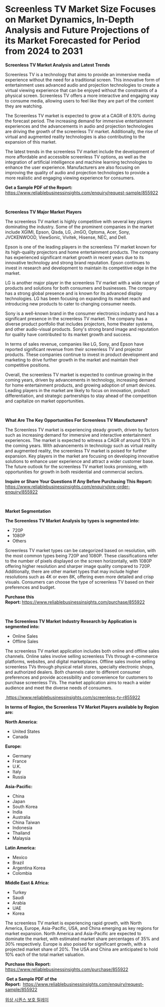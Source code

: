 <p><h1>Screenless TV Market Size Focuses on Market Dynamics, In-Depth Analysis and Future Projections of its Market Forecasted for Period from 2024 to 2031</h1></p><p><strong>Screenless TV Market Analysis and Latest Trends</strong></p>
<p><p>Screenless TV is a technology that aims to provide an immersive media experience without the need for a traditional screen. This innovative form of entertainment uses advanced audio and projection technologies to create a virtual viewing experience that can be enjoyed without the constraints of a physical screen. Screenless TV offers a more interactive and engaging way to consume media, allowing users to feel like they are part of the content they are watching.</p><p>The Screenless TV market is expected to grow at a CAGR of 8.10% during the forecast period. The increasing demand for immersive entertainment experiences and the advancements in audio and projection technologies are driving the growth of the screenless TV market. Additionally, the rise of virtual and augmented reality technologies is also contributing to the expansion of this market.</p><p>The latest trends in the screenless TV market include the development of more affordable and accessible screenless TV options, as well as the integration of artificial intelligence and machine learning technologies to enhance the user experience. Manufacturers are also focusing on improving the quality of audio and projection technologies to provide a more realistic and engaging viewing experience for consumers.</p></p>
<p><strong>Get a Sample PDF of the Report:&nbsp;</strong> <a href="https://www.reliablebusinessinsights.com/enquiry/request-sample/855922">https://www.reliablebusinessinsights.com/enquiry/request-sample/855922</a></p>
<p>&nbsp;</p>
<p><strong>Screenless TV Major Market Players</strong></p>
<p><p>The screenless TV market is highly competitive with several key players dominating the industry. Some of the prominent companies in the market include XGIMI, Epson, Qisda, LG, JmGO, Optoma, Acer, Sony, JVCKENWOOD, ViewSonic, Vivitek, Hisense, NEC, and Dell. </p><p>Epson is one of the leading players in the screenless TV market known for its high-quality projectors and home entertainment products. The company has experienced significant market growth in recent years due to its innovative technology and strong brand reputation. Epson continues to invest in research and development to maintain its competitive edge in the market.</p><p>LG is another major player in the screenless TV market with a wide range of products and solutions for both consumers and businesses. The company has a strong global presence and is known for its advanced display technologies. LG has been focusing on expanding its market reach and introducing new products to cater to changing consumer needs.</p><p>Sony is a well-known brand in the consumer electronics industry and has a significant presence in the screenless TV market. The company has a diverse product portfolio that includes projectors, home theater systems, and other audio-visual products. Sony's strong brand image and reputation for quality have contributed to its market growth and success.</p><p>In terms of sales revenue, companies like LG, Sony, and Epson have reported significant revenue from their screenless TV and projector products. These companies continue to invest in product development and marketing to drive further growth in the market and maintain their competitive positions.</p><p>Overall, the screenless TV market is expected to continue growing in the coming years, driven by advancements in technology, increasing demand for home entertainment products, and growing adoption of smart devices. Leading players in the market are likely to focus on innovation, product differentiation, and strategic partnerships to stay ahead of the competition and capitalize on market opportunities.</p></p>
<p>&nbsp;</p>
<p><strong>What Are The Key Opportunities For Screenless TV Manufacturers?</strong></p>
<p><p>The Screenless TV market is experiencing steady growth, driven by factors such as increasing demand for immersive and interactive entertainment experiences. The market is expected to witness a CAGR of around 10% in the coming years. With advancements in technology such as virtual reality and augmented reality, the screenless TV market is poised for further expansion. Key players in the market are focusing on developing innovative solutions to enhance user experience and attract a wider customer base. The future outlook for the screenless TV market looks promising, with opportunities for growth in both residential and commercial sectors.</p></p>
<p><strong>Inquire or Share Your Questions If Any Before Purchasing This Report:</strong> <a href="https://www.reliablebusinessinsights.com/enquiry/pre-order-enquiry/855922">https://www.reliablebusinessinsights.com/enquiry/pre-order-enquiry/855922</a></p>
<p>&nbsp;</p>
<p><strong>Market Segmentation</strong></p>
<p><strong>The Screenless TV Market Analysis by types is segmented into:</strong></p>
<p><ul><li>720P</li><li>1080P</li><li>Others</li></ul></p>
<p><p>Screenless TV market types can be categorized based on resolution, with the most common types being 720P and 1080P. These classifications refer to the number of pixels displayed on the screen horizontally, with 1080P offering higher resolution and sharper image quality compared to 720P. Additionally, there are other market types that may include higher resolutions such as 4K or even 8K, offering even more detailed and crisp visuals. Consumers can choose the type of screenless TV based on their preferences and budget.</p></p>
<p><strong>Purchase this Report:&nbsp;</strong><a href="https://www.reliablebusinessinsights.com/purchase/855922">https://www.reliablebusinessinsights.com/purchase/855922</a></p>
<p>&nbsp;</p>
<p><strong>The Screenless TV Market Industry Research by Application is segmented into:</strong></p>
<p><ul><li>Online Sales</li><li>Offline Sales</li></ul></p>
<p><p>The screenless TV market application includes both online and offline sales channels. Online sales involve selling screenless TVs through e-commerce platforms, websites, and digital marketplaces. Offline sales involve selling screenless TVs through physical retail stores, specialty electronic shops, and authorized dealers. Both channels cater to different consumer preferences and provide accessibility and convenience for customers to purchase screenless TVs. The market application aims to reach a wider audience and meet the diverse needs of consumers.</p></p>
<p><a href="https://www.reliablebusinessinsights.com/screenless-tv-r855922">&nbsp;https://www.reliablebusinessinsights.com/screenless-tv-r855922</a></p>
<p><strong>In terms of Region, the Screenless TV Market Players available by Region are:</strong></p>
<p>
    <p> <strong> North America: </strong>
        <ul>
            <li>United States</li>
            <li>Canada</li>
        </ul>
        </p> 
    <p> <strong> Europe: </strong>
        <ul>
            <li>Germany</li>
            <li>France</li>
            <li>U.K.</li>
            <li>Italy</li>
            <li>Russia</li>
        </ul>
        </p> 
    <p> <strong> Asia-Pacific: </strong>
        <ul>
            <li>China</li>
            <li>Japan</li>
            <li>South Korea</li>
            <li>India</li>
            <li>Australia</li>
            <li>China Taiwan</li>
            <li>Indonesia</li>
            <li>Thailand</li>
            <li>Malaysia</li>
        </ul>
        </p> 
    <p> <strong> Latin America: </strong>
        <ul>
            <li>Mexico</li>
            <li>Brazil</li>
            <li>Argentina Korea</li>
            <li>Colombia</li>
        </ul>
        </p> 
    <p> <strong> Middle East & Africa: </strong>
        <ul>
            <li>Turkey</li>
            <li>Saudi</li>
            <li>Arabia</li>
            <li>UAE</li>
            <li>Korea</li>
        </ul>
    </p>
    </p>
<p><p>The screenless TV market is experiencing rapid growth, with North America, Europe, Asia-Pacific, USA, and China emerging as key regions for market expansion. North America and Asia-Pacific are expected to dominate the market, with estimated market share percentages of 35% and 30% respectively. Europe is also poised for significant growth, with a projected market share of 20%. The USA and China are anticipated to hold 10% each of the total market valuation.</p></p>
<p><strong>Purchase this Report: </strong><a href="https://www.reliablebusinessinsights.com/purchase/855922">https://www.reliablebusinessinsights.com/purchase/855922</a></p>
<p>&nbsp;<strong>Get a Sample PDF of the Report:&nbsp;&nbsp;</strong><a href="https://www.reliablebusinessinsights.com/enquiry/request-sample/855922">https://www.reliablebusinessinsights.com/enquiry/request-sample/855922</a></p>
<p><strong></strong></p>
<p><p><a href="https://github.com/vdhdwjyp90142/Market-Research-Report-List-3/blob/main/319371210415.md">위상 시퀀스 보호 릴레이</a></p></p>